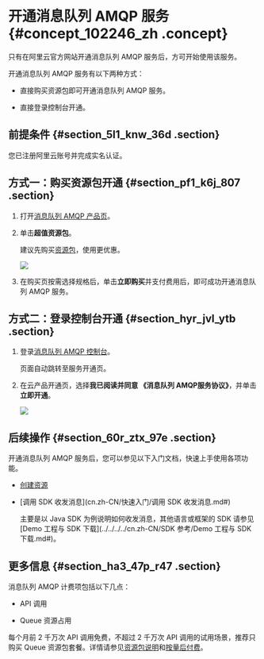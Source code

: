 # 开通消息队列 AMQP 服务 {#concept_102246_zh .concept}

只有在阿里云官方网站开通消息队列 AMQP 服务后，方可开始使用该服务。

开通消息队列 AMQP 服务有以下两种方式：

-   直接购买资源包即可开通消息队列 AMQP 服务。

-   直接登录控制台开通。


## 前提条件 {#section_5l1_knw_36d .section}

您已注册阿里云账号并完成实名认证。

## 方式一：购买资源包开通 {#section_pf1_k6j_807 .section}

1.  打开[消息队列 AMQP 产品页](https://www.aliyun.com/product/amqp)。

2.  单击**超值资源包**。

    建议先购买[资源包](https://common-buy.aliyun.com/?commodityCode=onsproxy_bag#/buy)，使用更优惠。

    ![](http://static-aliyun-doc.oss-cn-hangzhou.aliyuncs.com/assets/img/1095282/156453916753930_zh-CN.png)

3.  在购买页按需选择规格后，单击**立即购买**并支付费用后，即可成功开通消息队列 AMQP 服务。


## 方式二：登录控制台开通 {#section_hyr_jvl_ytb .section}

1.  登录[消息队列 AMQP 控制台](https://amqp.console.aliyun.com/?spm=a2c4g.11186623.2.10.4ca71e9aHUdq0W)。

    页面自动跳转至服务开通页。

2.  在云产品开通页，选择**我已阅读并同意 《消息队列 AMQP服务协议》**，并单击**立即开通**。

    ![](http://static-aliyun-doc.oss-cn-hangzhou.aliyuncs.com/assets/img/1095282/156453916753931_zh-CN.png)


## 后续操作 {#section_60r_ztx_97e .section}

开通消息队列 AMQP 服务后，您可以参见以下入门文档，快速上手使用各项功能。

-   [创建资源](cn.zh-CN/快速入门/创建资源.md#)

-   [调用 SDK 收发消息](cn.zh-CN/快速入门/调用 SDK 收发消息.md#)

    主要是以 Java SDK 为例说明如何收发消息，其他语言或框架的 SDK 请参见 [Demo 工程与 SDK 下载](../../../../cn.zh-CN/SDK 参考/Demo 工程与 SDK 下载.md#)。


## 更多信息 {#section_ha3_47p_r47 .section}

消息队列 AMQP 计费项包括以下几点：

-   API 调用

-   Queue 资源占用


每个月前 2 千万次 API 调用免费，不超过 2 千万次 API 调用的试用场景，推荐只购买 Queue 资源包套餐。详情请参见[资源包说明](../../../../cn.zh-CN/产品定价/资源包说明.md#)和[按量后付费](../../../../cn.zh-CN/产品定价/按量后付费.md#)。

